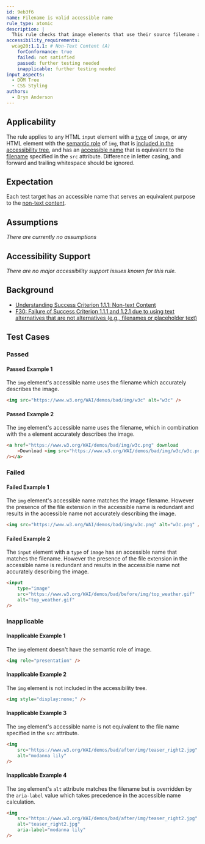```yaml
---
id: 9eb3f6
name: Filename is valid accessible name
rule_type: atomic
description: |
  This rule checks that image elements that use their source filename as their accessible name do so without loss of information to the user.
accessibility_requirements:
  wcag20:1.1.1: # Non-Text Content (A)
    forConformance: true
    failed: not satisfied
    passed: further testing needed
    inapplicable: further testing needed
input_aspects:
  - DOM Tree
  - CSS Styling
authors:
  - Bryn Anderson
---
```


## Applicability

The rule applies to any HTML `input` element with a [`type`](https://www.w3.org/TR/html/sec-forms.html#dom-htmlinputelement-type) of `image`, or any HTML element with the [semantic role](#semantic-role) of `img`, that is [included in the accessibility tree](#included-in-the-accessibility-tree), and has an [accessible name](#accessible-name) that is equivalent to the [filename](#filename) specified in the `src` attribute. Difference in letter casing, and forward and trailing whitespace should be ignored.

## Expectation

Each test target has an accessible name that serves an equivalent purpose to the [non-text content](https://www.w3.org/TR/WCAG21/#dfn-non-text-content).

## Assumptions

_There are currently no assumptions_

## Accessibility Support

_There are no major accessibility support issues known for this rule._

## Background

- [Understanding Success Criterion 1.1.1: Non-text Content](https://www.w3.org/WAI/WCAG21/Understanding/non-text-content.html)
- [F30: Failure of Success Criterion 1.1.1 and 1.2.1 due to using text alternatives that are not alternatives (e.g., filenames or placeholder text)](https://www.w3.org/WAI/WCAG21/Techniques/failures/F30)

## Test Cases

### Passed

#### Passed Example 1

The `img` element's accessible name uses the filename which accurately describes the image.

```html
<img src="https://www.w3.org/WAI/demos/bad/img/w3c" alt="w3c" />
```

#### Passed Example 2

The `img` element's accessible name uses the filename, which in combination with the `a` element accurately describes the image.

```html
<a href="https://www.w3.org/WAI/demos/bad/img/w3c.png" download
	>Download <img src="https://www.w3.org/WAI/demos/bad/img/w3c/w3c.png" alt="w3c.png"
/></a>
```

### Failed

#### Failed Example 1

The `img` element's accessible name matches the image filename. However the presence of the file extension in the accessible name is redundant and results in the accessible name not accurately describing the image.

```html
<img src="https://www.w3.org/WAI/demos/bad/img/w3c.png" alt="w3c.png" />
```

#### Failed Example 2

The `input` element with a `type` of `image` has an accessible name that matches the filename. However the presence of the file extension in the accessible name is redundant and results in the accessible name not accurately describing the image.

```html
<input
	type="image"
	src="https://www.w3.org/WAI/demos/bad/before/img/top_weather.gif"
	alt="top_weather.gif"
/>
```

### Inapplicable

#### Inapplicable Example 1

The `img` element doesn't have the semantic role of image.

```html
<img role="presentation" />
```

#### Inapplicable Example 2

The `img` element is not included in the accessibility tree.

```html
<img style="display:none;" />
```

#### Inapplicable Example 3

The `img` element's accessible name is not equivalent to the file name specified in the `src` attribute.

```html
<img
	src="https://www.w3.org/WAI/demos/bad/after/img/teaser_right2.jpg"
	alt="modanna lily"
/>
```

#### Inapplicable Example 4

The `img` element's `alt` attribute matches the filename but is overridden by the `aria-label` value which takes precedence in the accessible name calculation.

```html
<img
	src="https://www.w3.org/WAI/demos/bad/after/img/teaser_right2.jpg"
	alt="teaser_right2.jpg"
	aria-label="modanna lily"
/>
```
